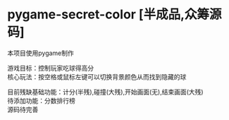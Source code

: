 # pygame-secret-color [半成品,众筹源码]
本项目使用pygame制作 <br>

游戏目标：控制玩家吃球得高分 <br>
核心玩法：按空格或鼠标左键可以切换背景颜色从而找到隐藏的球 <br>

目前残缺基础功能：计分(半残),碰撞(大残),开始画面(无),结束画面(大残) <br>
待添加功能：分数排行榜 <br>
源码待完善 <br>
